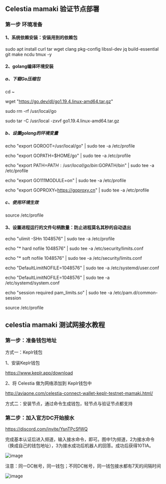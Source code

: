 ## Celestia mamaki 验证节点部署

### 第一步 环境准备

#### 1、系统依赖安装：安装用到的依赖包

sudo apt install curl tar wget clang pkg-config libssl-dev jq build-essential git make ncdu tmux -y

#### 2、golang编译环境安装

##### a、下载Go压缩包

cd ~

wget "https://go.dev/dl/go1.19.4.linux-amd64.tar.gz"

sudo rm -rf /usr/local/go

sudo tar -C /usr/local -zxvf go1.19.4.linux-amd64.tar.gz

##### b、设置golang的环境变量

echo "export GOROOT=/usr/local/go" |  sudo tee -a /etc/profile

echo "export GOPATH=$HOME/go" |  sudo tee -a /etc/profile

echo "export PATH=$PATH:/usr/local/go/bin:$GOPATH/bin" |  sudo tee -a /etc/profile

echo "export GO111MODULE=on" |  sudo tee -a /etc/profile

echo "export GOPROXY=https://goproxy.cn" |  sudo tee -a /etc/profile

##### c、使用环境生效

source /etc/profile

#### 3、设置进程运行的文件句柄数量：防止进程莫名其秒的自动退出

echo "ulimit -SHn 1048576" |  sudo tee -a /etc/profile

echo "* hard nofile 1048576" |  sudo tee -a /etc/security/limits.conf

echo "* soft nofile 1048576" |  sudo tee -a /etc/security/limits.conf

echo "DefaultLimitNOFILE=1048576" |  sudo tee -a /etc/systemd/user.conf

echo "DefaultLimitNOFILE=1048576" |  sudo tee -a /etc/systemd/system.conf

echo "session required pam_limits.so" |  sudo tee -a /etc/pam.d/common-session

source /etc/profile






## celestia mamaki 测试网接水教程

### 第一步：准备钱包地址

方式一：Keplr钱包

1、安装Keplr钱包

https://www.keplr.app/download

2、将 Celestia 做为网络添加到 Keplr钱包中

http://aviaone.com/celestia-connect-wallet-keplr-testnet-mamaki.html/

方式二：安装节点，通过命令生成钱包，轻节点与验证节点都支持

### 第二步：加入官方DC开始接水

https://discord.com/invite/YsnTPcSfWQ

完成基本认证后进入频道，输入接水命令，即可。图中1为频道，2为接水命令（换成自己的钱包地址），3为接水成功后机器人的回答。成功后获得10TIA。

![image](https://user-images.githubusercontent.com/100336530/204741398-bcebe555-718b-4c69-b337-7a54bebf1dc9.png)

注意：同一DC帐号，同一钱包；不同DC帐号，同一钱包接水都有7天的间隔时间

![image](https://user-images.githubusercontent.com/100336530/204741497-1eab1b82-5a3f-459b-8d58-d5b2735364bd.png)
